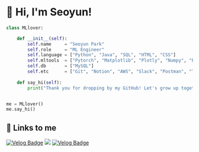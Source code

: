 # 💙 Hi, I'm Seoyun!

```python
class MLlover:

    def __init__(self):
        self.name     = "Seoyun Park"
        self.role     = "ML Engineer"
        self.language = ["Python", "Java", "SQL", "HTML", "CSS"]
        self.mltools  = ["Pytorch", "Matplotlib", "Plotly", "Numpy", "Pandas"]
        self.db       = ["MySQL"]
        self.etc      = ["Git", "Notion", "AWS", "Slack", "Postman", "Trello"]
        
    def say_hi(self):
        print("Thank you for dropping by my GitHub! Let's grow up together!")


me = MLlover()
me.say_hi()
```

## 🔗 Links to me
[![Velog Badge](https://img.shields.io/badge/notion-white?style=flat&logo=Notion&logoColor=black)](https://seoyun.oopy.io/)  <a href="mailto:dhn04100@naver.com"><img src="https://img.shields.io/badge/naver-green?style=flat&logo=gmail&logoColor=white"></a> [![Velog Badge](https://img.shields.io/badge/Blog-white?style=flat&logo=Notion&logoColor=black)](https://seoyun.oopy.io/techblog) 
